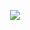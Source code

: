 
<p align="center">
  <img src="https://capsule-render.vercel.app/api?text=Hey%20Everyone!🕹%EF%B8%8F&animation=fadeIn&type=waving&color=gradient&height=180"/>
</p>
